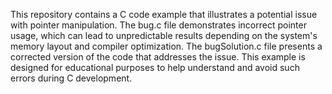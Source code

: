 This repository contains a C code example that illustrates a potential issue with pointer manipulation. The bug.c file demonstrates incorrect pointer usage, which can lead to unpredictable results depending on the system's memory layout and compiler optimization. The bugSolution.c file presents a corrected version of the code that addresses the issue. This example is designed for educational purposes to help understand and avoid such errors during C development. 